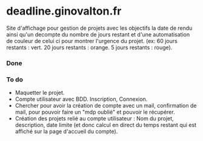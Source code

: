 # deadline.ginovalton.fr
Site d'affichage pour gestion de projets avec les objectifs la date de rendu ainsi qu'un decompte du nombre de jours restant et d'une automatisation de couleur de celui ci pour montrer l'urgence du projet. (ex: 60 jours restants : vert. 20 jours restants : orange. 5 jours restants : rouge).

### Done

### To do
- Maquetter le projet.
- Compte utilisateur avec BDD. Inscription, Connexion.
- Chercher pour avoir la création de compte avec un mail, confirmation de mail, pour pouvoir faire un "mdp oublié" et pouvoir le récupérer.
- Création des projets relié au compte utilisateur : Nom du projet, description, date limite (et donc calcul en direct du temps restant qui est affiché sur la page d'accueil du compte).
